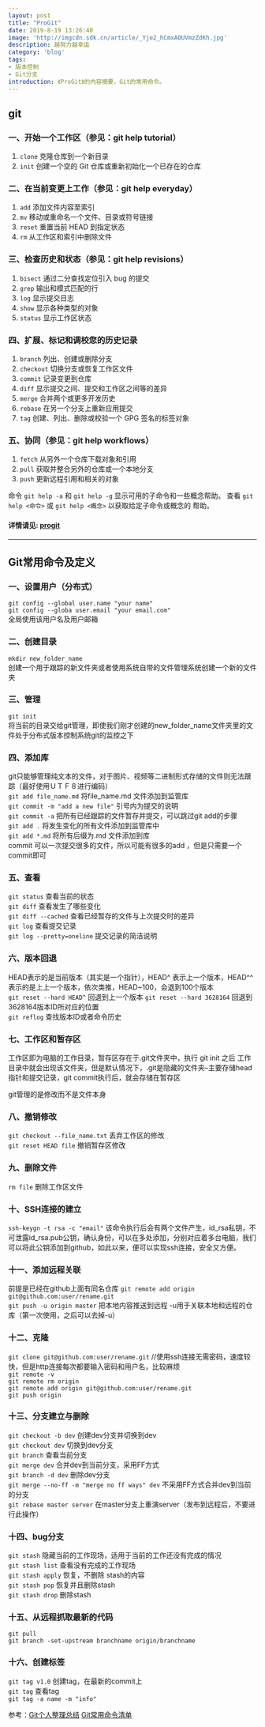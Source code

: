 ```yaml
---
layout: post
title: "ProGit"
date: 2019-8-19 13:26:40
image: 'http://imgcdn.sdk.cn/article/_Yje2_hCmxAOUVmzZdKh.jpg'
description: 越努力越幸运
category: 'blog'
tags:
- 版本控制
- Git分支
introduction: 《ProGit》的内容摘要，Git的常用命令。
---
```


## git
 
### 一、开始一个工作区（参见：git help tutorial）  

1. `clone`      克隆仓库到一个新目录
2. `init`       创建一个空的 Git 仓库或重新初始化一个已存在的仓库


### 二、在当前变更上工作（参见：git help everyday）  

1. `add`        添加文件内容至索引
2. `mv`         移动或重命名一个文件、目录或符号链接
3. `reset`      重置当前 HEAD 到指定状态
4. `rm`         从工作区和索引中删除文件


### 三、检查历史和状态（参见：git help revisions）  

1. `bisect`     通过二分查找定位引入 bug 的提交
2. `grep`       输出和模式匹配的行
3. `log`        显示提交日志
4. `show`       显示各种类型的对象
5. `status`     显示工作区状态


### 四、扩展、标记和调校您的历史记录  

1. `branch`     列出、创建或删除分支
2. `checkout`   切换分支或恢复工作区文件
3. `commit`     记录变更到仓库
4. `diff`       显示提交之间、提交和工作区之间等的差异
5. `merge`      合并两个或更多开发历史
6. `rebase`     在另一个分支上重新应用提交
7. `tag`        创建、列出、删除或校验一个 GPG 签名的标签对象


### 五、协同（参见：git help workflows）  

1. `fetch`      从另外一个仓库下载对象和引用
2. `pull`       获取并整合另外的仓库或一个本地分支
3. `push`       更新远程引用和相关的对象


命令 `git help -a` 和 `git help -g` 显示可用的子命令和一些概念帮助。
查看 `git help <命令>` 或 `git help <概念>` 以获取给定子命令或概念的
帮助。


#### 详情请见: [progit](https://gitee.com/progit/)   

------

## Git常用命令及定义

### 一、设置用户（分布式）
`git config --global user.name "your name"`  
`git config --globa user.email "your email.com"`  
全局使用该用户名及用户邮箱  

### 二、创建目录
`mkdir new_folder_name`  
创建一个用于跟踪的新文件夹或者使用系统自带的文件管理系统创建一个新的文件夹  

### 三、管理
`git init`  
将当前的目录交给git管理，即使我们刚才创建的new_folder_name文件夹里的文件处于分布式版本控制系统git的监控之下  

### 四、添加库
git只能够管理纯文本的文件，对于图片、视频等二进制形式存储的文件则无法跟踪（最好使用ＵＴＦ８进行编码）  
`git add file_name.md` 将file_name.md 文件添加到监管库  
`git commit -m "add a new file"` 引号内为提交的说明  
`git commit -a` 把所有已经跟踪的文件暂存并提交，可以跳过git add的步骤  
`git add .` 将发生变化的所有文件添加到监管库中  
`git add *.md` 将所有后缀为.md 文件添加到库   
commit 可以一次提交很多的文件，所以可能有很多的add ，但是只需要一个commit即可  

### 五、查看
`git status` 查看当前的状态  
`git diff` 查看发生了哪些变化  
`git diff --cached` 查看已经暂存的文件与上次提交时的差异  
`git log` 查看提交记录  
`git log --pretty=oneline` 提交记录的简洁说明  

### 六、版本回退
HEAD表示的是当前版本（其实是一个指针），HEAD^ 表示上一个版本，HEAD^^表示的是上上一个版本，依次类推，HEAD~100，会退到100个版本  
`git reset --hard HEAD^` 回退到上一个版本
`git reset --hard 3628164` 回退到3628164版本ID所对应的位置  
`git reflog` 查找版本ID或者命令历史  

### 七、工作区和暂存区
工作区即为电脑的工作目录，暂存区存在于.git文件夹中，执行 git init 之后 工作目录中就会出现该文件夹，但是默认情况下，.git是隐藏的文件夹–主要存储head指针和提交记录，git commit执行后，就会存储在暂存区  

git管理的是修改而不是文件本身  

### 八、撤销修改
`git checkout --file_name.txt` 丢弃工作区的修改  
`git reset HEAD file` 撤销暂存区修改  

### 九、删除文件
`rm file` 删除工作区文件  

### 十、SSH连接的建立
`ssh-keygn -t rsa -c "email"` 该命令执行后会有两个文件产生，id_rsa私钥，不可泄露id_rsa.pub公钥，确认身份，可以在多处添加，分别对应着多台电脑，我们可以将此公钥添加到github，如此以来，便可以实现ssh连接，安全又方便。  

### 十一、添加远程关联
前提是已经在github上面有同名仓库
`git remote add origin git@github.com:user/rename.git`  
`git push -u origin master` 把本地内容推送到远程 -u用于关联本地和远程的仓库（第一次使用，之后可以去掉-u）  

### 十二、克隆
`git clone git@github.com:user/rename.git` //使用ssh连接无需密码，速度较快，但是http连接每次都要输入密码和用户名，比较麻烦  
`git remote -v`  
`git remote rm origin`  
`git remote add origin git@github.com:user/rename.git
`  
`git push origin`  

### 十三、分支建立与删除
`git checkout -b dev` 创建dev分支并切换到dev  
`git checkout dev` 切换到dev分支  
`git branch` 查看当前分支  
`git merge dev` 合并dev到当前分支，采用FF方式  
`git branch -d dev` 删除dev分支  
`git merge --no-ff -m "merge no ff ways" dev` 不采用FF方式合并dev到当前的分支  
`git rebase master server` 在master分支上重演server（发布到远程后，不要进行此操作）  

### 十四、bug分支
`git stash`  隐藏当前的工作现场，适用于当前的工作还没有完成的情况  
`git stash list` 查看没有完成的工作现场  
`git stash apply` 恢复，不删除 stash的内容  
`git stash pop` 恢复并且删除stash  
`git stash drop` 删除stash  

### 十五、从远程抓取最新的代码
`git pull`  
`git branch -set-upstream branchname origin/branchname
`  

### 十六、创建标签
`git tag v1.0` 创建tag，在最新的commit上  
`git tag` 查看tag  
`git tag -a name -m "info"`



参考：[Git个人整理总结](https://victorfengming.github.io/2019/08/progit-min/)
[Git常用命令清单](https://blog.csdn.net/shimazhuge/article/details/52759429)





